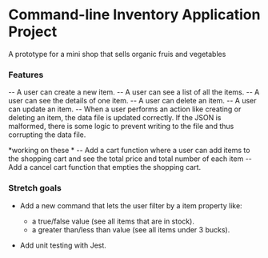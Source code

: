 # Command-line Inventory Application Project

A prototype for a mini shop that sells organic fruis and vegetables

### Features

-- A user can create a new item.
-- A user can see a list of all the items.
-- A user can see the details of one item.
-- A user can delete an item.
-- A user can update an item.
-- When a user performs an action like creating or deleting an item, the data file is updated correctly. If the JSON is malformed, there is some logic to prevent writing to the file and thus corrupting the data file.

*working on these *
-- Add a cart function where a user can add items to the shopping cart and see the total price and total number of each item
-- Add a cancel cart function that empties the shopping cart.

### Stretch goals

- Add a new command that lets the user filter by a item property like:
  - a true/false value (see all items that are in stock).
  - a greater than/less than value (see all items under 3 bucks).

- Add unit testing with Jest.

